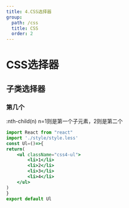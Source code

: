 ```yaml
---
title: 4.CSS选择器
group:
  path: /css
  title: CSS
  order: 2
---
```


# CSS选择器

## 子类选择器
### 第几个
:nth-child(n)
n=1则是第一个子元素，2则是第二个
```jsx
import React from "react"
import './style/style.less'
const Ul=()=>{
return(
    <ul className="css4-ul">
        <li>1</li>
        <li>2</li>
        <li>3</li>
        <li>4</li>
    </ul>
)
}
export default Ul    
```